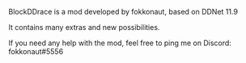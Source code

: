 BlockDDrace is a mod developed by fokkonaut, based on DDNet 11.9

It contains many extras and new possibilities.

If you need any help with the mod, feel free to ping me on Discord: fokkonaut#5556
